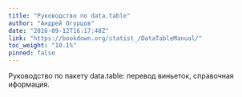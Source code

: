 ```yaml
---
title: "Руководство по data.table"
author: "Андрей Огурцов"
date: "2016-09-12T16:17:48Z"
link: "https://bookdown.org/statist_/DataTableManual/"
toc_weight: "10.1%"
pinned: false
---
```


Руководство по пакету data.table: перевод виньеток, справочная иформация.
